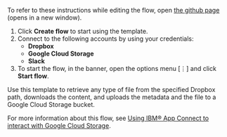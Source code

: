 To refer to these instructions while editing the flow, open [the github page](https://github.com/ot4i/app-connect-templates/blob/master/resources/markdown/Data%20ingestion%20to%20Google%20Cloud%20Storage%20from%20Dropbox_instructions.md) (opens in a new window).

1. Click **Create flow** to start using the template.
2. Connect to the following accounts by using your credentials:
   - **Dropbox** 
   - **Google Cloud Storage**
   - **Slack**
3. To start the flow, in the banner, open the options menu [⋮] and click **Start flow**.

Use this template to retrieve any type of file from the specified Dropbox path, downloads the content, and uploads the metadata and the file to a Google Cloud Storage bucket.

For more information about this flow, see [Using IBM® App Connect to interact with Google Cloud Storage](https://community.ibm.com/community/user/integration/blogs/shamini-arumugam1/2021/06/03/using-ibm-app-connect-to-interact-with-google-clou).
